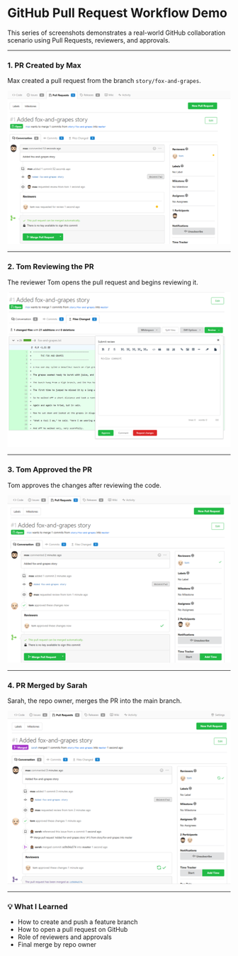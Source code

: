 # GitHub Pull Request Workflow Demo

This series of screenshots demonstrates a real-world GitHub collaboration scenario using Pull Requests, reviewers, and approvals.

---

### 1. PR Created by Max

Max created a pull request from the branch `story/fox-and-grapes`.

![PR Created](./screenshots/pr-1-created-by-max.png)

---

### 2. Tom Reviewing the PR

The reviewer Tom opens the pull request and begins reviewing it.

![PR Reviewed](./screenshots/pr-2-reviewed-by-tom.png)

---

### 3. Tom Approved the PR

Tom approves the changes after reviewing the code.

![PR Approved](./screenshots/pr-3-approved-by-tom.png)

---

### 4. PR Merged by Sarah

Sarah, the repo owner, merges the PR into the main branch.

![PR Merged](./screenshots/pr-4-merged-by-sarah.png)

---

### 💡 What I Learned

- How to create and push a feature branch
- How to open a pull request on GitHub
- Role of reviewers and approvals
- Final merge by repo owner